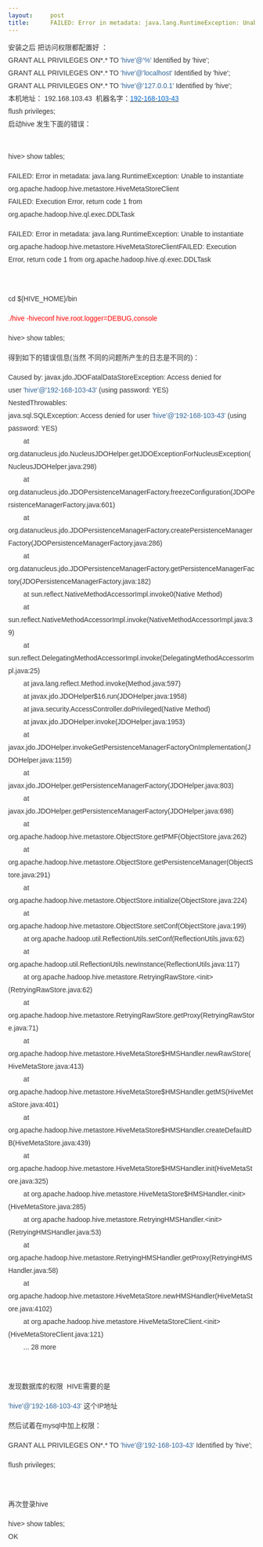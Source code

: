 ```yaml
---
layout:     post
title:      FAILED: Error in metadata: java.lang.RuntimeException: Unable to instantiate org.apache.解决办法
---
```

<div id="article_content" class="article_content clearfix csdn-tracking-statistics" data-pid="blog" data-mod="popu_307" data-dsm="post">
								            <link rel="stylesheet" href="https://csdnimg.cn/release/phoenix/template/css/ck_htmledit_views-f76675cdea.css">
						<div class="htmledit_views" id="content_views">
                
<div style="color:rgb(51,51,51);font-family:Arial;font-size:14px;line-height:26px;">
安装之后 把访问权限都配置好 ：</div>
<div style="color:rgb(51,51,51);font-family:Arial;font-size:14px;line-height:26px;">
GRANT ALL PRIVILEGES ON*.* TO <a href="mailto:'%20rel=" nofollow style="color:rgb(51,102,153);text-decoration:none;">'hive'@'%'</a> Identified by 'hive';  <br>
GRANT ALL PRIVILEGES ON*.* TO <a href="mailto:'%20rel=" nofollow style="color:rgb(51,102,153);text-decoration:none;">'hive'@'localhost'</a> Identified by 'hive';  <br>
GRANT ALL PRIVILEGES ON*.* TO <a href="mailto:'%20rel=" nofollow style="color:rgb(51,102,153);text-decoration:none;">'hive'@'127.0.0.1'</a> Identified by 'hive';  <br>
本机地址： 192.168.103.43  机器名字：<u><span style="color:rgb(0,102,204);">192-168-103-43</span></u><br>
flush privileges;</div>
<div style="color:rgb(51,51,51);font-family:Arial;font-size:14px;line-height:26px;">
启动hive 发生下面的错误：</div>
<div style="color:rgb(51,51,51);font-family:Arial;font-size:14px;line-height:26px;">
 </div>
<div style="color:rgb(51,51,51);font-family:Arial;font-size:14px;line-height:26px;">
<p>hive&gt; show tables;</p>
</div>
<div style="color:rgb(51,51,51);font-family:Arial;font-size:14px;line-height:26px;">
FAILED: Error in metadata: java.lang.RuntimeException: Unable to instantiate org.apache.hadoop.hive.metastore.HiveMetaStoreClient</div>
<div id="_mcePaste" style="color:rgb(51,51,51);font-family:Arial;font-size:14px;line-height:26px;">
FAILED: Execution Error, return code 1 from org.apache.hadoop.hive.ql.exec.DDLTask</div>
<p style="color:rgb(51,51,51);font-family:Arial;font-size:14px;line-height:26px;">
FAILED: Error in metadata: java.lang.RuntimeException: Unable to instantiate org.apache.hadoop.hive.metastore.HiveMetaStoreClientFAILED: Execution Error, return code 1 from org.apache.hadoop.hive.ql.exec.DDLTask</p>
<p style="color:rgb(51,51,51);font-family:Arial;font-size:14px;line-height:26px;">
 </p>
<p style="color:rgb(51,51,51);font-family:Arial;font-size:14px;line-height:26px;">
cd ${HIVE_HOME}/bin</p>
<p style="color:rgb(51,51,51);font-family:Arial;font-size:14px;line-height:26px;">
<span style="color:rgb(255,0,0);">./hive -hiveconf hive.root.logger=DEBUG,console</span></p>
<p style="color:rgb(51,51,51);font-family:Arial;font-size:14px;line-height:26px;">
hive&gt; show tables;</p>
<p style="color:rgb(51,51,51);font-family:Arial;font-size:14px;line-height:26px;">
得到如下的错误信息(当然 不同的问题所产生的日志是不同的)：</p>
<p style="color:rgb(51,51,51);font-family:Arial;font-size:14px;line-height:26px;">
Caused by: javax.jdo.JDOFatalDataStoreException: Access denied for user <a href="mailto:'%20rel=" nofollow style="color:rgb(51,102,153);text-decoration:none;">'hive'@'192-168-103-43'</a> (using password: YES)<br>
NestedThrowables:<br>
java.sql.SQLException: Access denied for user <a href="mailto:'%20rel=" nofollow style="color:rgb(51,102,153);text-decoration:none;">'hive'@'192-168-103-43'</a> (using password: YES)<br>
        at org.datanucleus.jdo.NucleusJDOHelper.getJDOExceptionForNucleusException(NucleusJDOHelper.java:298)<br>
        at org.datanucleus.jdo.JDOPersistenceManagerFactory.freezeConfiguration(JDOPersistenceManagerFactory.java:601)<br>
        at org.datanucleus.jdo.JDOPersistenceManagerFactory.createPersistenceManagerFactory(JDOPersistenceManagerFactory.java:286)<br>
        at org.datanucleus.jdo.JDOPersistenceManagerFactory.getPersistenceManagerFactory(JDOPersistenceManagerFactory.java:182)<br>
        at sun.reflect.NativeMethodAccessorImpl.invoke0(Native Method)<br>
        at sun.reflect.NativeMethodAccessorImpl.invoke(NativeMethodAccessorImpl.java:39)<br>
        at sun.reflect.DelegatingMethodAccessorImpl.invoke(DelegatingMethodAccessorImpl.java:25)<br>
        at java.lang.reflect.Method.invoke(Method.java:597)<br>
        at javax.jdo.JDOHelper$16.run(JDOHelper.java:1958)<br>
        at java.security.AccessController.doPrivileged(Native Method)<br>
        at javax.jdo.JDOHelper.invoke(JDOHelper.java:1953)<br>
        at javax.jdo.JDOHelper.invokeGetPersistenceManagerFactoryOnImplementation(JDOHelper.java:1159)<br>
        at javax.jdo.JDOHelper.getPersistenceManagerFactory(JDOHelper.java:803)<br>
        at javax.jdo.JDOHelper.getPersistenceManagerFactory(JDOHelper.java:698)<br>
        at org.apache.hadoop.hive.metastore.ObjectStore.getPMF(ObjectStore.java:262)<br>
        at org.apache.hadoop.hive.metastore.ObjectStore.getPersistenceManager(ObjectStore.java:291)<br>
        at org.apache.hadoop.hive.metastore.ObjectStore.initialize(ObjectStore.java:224)<br>
        at org.apache.hadoop.hive.metastore.ObjectStore.setConf(ObjectStore.java:199)<br>
        at org.apache.hadoop.util.ReflectionUtils.setConf(ReflectionUtils.java:62)<br>
        at org.apache.hadoop.util.ReflectionUtils.newInstance(ReflectionUtils.java:117)<br>
        at org.apache.hadoop.hive.metastore.RetryingRawStore.&lt;init&gt;(RetryingRawStore.java:62)<br>
        at org.apache.hadoop.hive.metastore.RetryingRawStore.getProxy(RetryingRawStore.java:71)<br>
        at org.apache.hadoop.hive.metastore.HiveMetaStore$HMSHandler.newRawStore(HiveMetaStore.java:413)<br>
        at org.apache.hadoop.hive.metastore.HiveMetaStore$HMSHandler.getMS(HiveMetaStore.java:401)<br>
        at org.apache.hadoop.hive.metastore.HiveMetaStore$HMSHandler.createDefaultDB(HiveMetaStore.java:439)<br>
        at org.apache.hadoop.hive.metastore.HiveMetaStore$HMSHandler.init(HiveMetaStore.java:325)<br>
        at org.apache.hadoop.hive.metastore.HiveMetaStore$HMSHandler.&lt;init&gt;(HiveMetaStore.java:285)<br>
        at org.apache.hadoop.hive.metastore.RetryingHMSHandler.&lt;init&gt;(RetryingHMSHandler.java:53)<br>
        at org.apache.hadoop.hive.metastore.RetryingHMSHandler.getProxy(RetryingHMSHandler.java:58)<br>
        at org.apache.hadoop.hive.metastore.HiveMetaStore.newHMSHandler(HiveMetaStore.java:4102)<br>
        at org.apache.hadoop.hive.metastore.HiveMetaStoreClient.&lt;init&gt;(HiveMetaStoreClient.java:121)<br>
        ... 28 more</p>
<p style="color:rgb(51,51,51);font-family:Arial;font-size:14px;line-height:26px;">
 </p>
<p style="color:rgb(51,51,51);font-family:Arial;font-size:14px;line-height:26px;">
发现数据库的权限  HIVE需要的是</p>
<p style="color:rgb(51,51,51);font-family:Arial;font-size:14px;line-height:26px;">
<a href="mailto:'%20rel=" nofollow style="color:rgb(51,102,153);text-decoration:none;">'hive'@'192-168-103-43'</a> 这个IP地址</p>
<p style="color:rgb(51,51,51);font-family:Arial;font-size:14px;line-height:26px;">
然后试着在mysql中加上权限：</p>
<p style="color:rgb(51,51,51);font-family:Arial;font-size:14px;line-height:26px;">
GRANT ALL PRIVILEGES ON*.* TO <a href="mailto:'%20rel=" nofollow style="color:rgb(51,102,153);text-decoration:none;">'hive'@'192-168-103-43'</a> Identified by 'hive'; </p>
<p style="color:rgb(51,51,51);font-family:Arial;font-size:14px;line-height:26px;">
flush privileges;</p>
<p style="color:rgb(51,51,51);font-family:Arial;font-size:14px;line-height:26px;">
 </p>
<p style="color:rgb(51,51,51);font-family:Arial;font-size:14px;line-height:26px;">
再次登录hive</p>
<p style="color:rgb(51,51,51);font-family:Arial;font-size:14px;line-height:26px;">
hive&gt; show tables;<br>
OK</p>
            </div>
                </div>